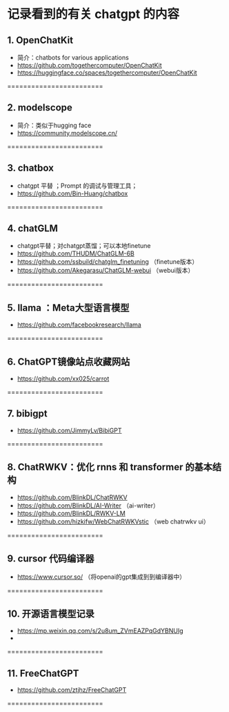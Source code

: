 # 记录看到的有关 chatgpt 的内容 

## 1. OpenChatKit
  - 简介：chatbots for various applications 
  - https://github.com/togethercomputer/OpenChatKit 
  - https://huggingface.co/spaces/togethercomputer/OpenChatKit
 
========================

## 2. modelscope 
  - 简介：类似于hugging face
  - https://community.modelscope.cn/

========================

## 3. chatbox 
  - chatgpt 平替 ；Prompt 的调试与管理工具；
  - https://github.com/Bin-Huang/chatbox 

========================

## 4. chatGLM 
  - chatgpt平替；对chatgpt蒸馏；可以本地finetune 
  - https://github.com/THUDM/ChatGLM-6B
  - https://github.com/ssbuild/chatglm_finetuning （finetune版本）
  - https://github.com/Akegarasu/ChatGLM-webui  （webui版本）
  
========================

## 5. llama ：Meta大型语言模型
  - https://github.com/facebookresearch/llama 
  
========================
  
## 6. ChatGPT镜像站点收藏网站   
  - https://github.com/xx025/carrot

  ========================

## 7. bibigpt 
  - https://github.com/JimmyLv/BibiGPT 

  ========================

## 8. ChatRWKV：优化 rnns 和 transformer 的基本结构 
  - https://github.com/BlinkDL/ChatRWKV
  - https://github.com/BlinkDL/AI-Writer  （ai-writer） 
  - https://github.com/BlinkDL/RWKV-LM  
  - https://github.com/hizkifw/WebChatRWKVstic （web chatrwkv ui）

========================

## 9. cursor 代码编译器 
  - https://www.cursor.so/   （将openai的gpt集成到到编译器中） 
 
========================

## 10. 开源语言模型记录 
  - https://mp.weixin.qq.com/s/2u8um_ZVmEAZPqGdYBNUIg 
  - 

========================


## 11. FreeChatGPT 
  - https://github.com/ztjhz/FreeChatGPT


========================


